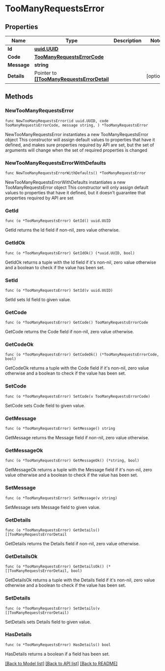 # TooManyRequestsError

## Properties

Name | Type | Description | Notes
------------ | ------------- | ------------- | -------------
**Id** | [**uuid.UUID**](uuid.UUID.md) |  | 
**Code** | [**TooManyRequestsErrorCode**](TooManyRequestsErrorCode.md) |  | 
**Message** | **string** |  | 
**Details** | Pointer to [**[]TooManyRequestsErrorDetail**](TooManyRequestsErrorDetail.md) |  | [optional] 

## Methods

### NewTooManyRequestsError

`func NewTooManyRequestsError(id uuid.UUID, code TooManyRequestsErrorCode, message string, ) *TooManyRequestsError`

NewTooManyRequestsError instantiates a new TooManyRequestsError object
This constructor will assign default values to properties that have it defined,
and makes sure properties required by API are set, but the set of arguments
will change when the set of required properties is changed

### NewTooManyRequestsErrorWithDefaults

`func NewTooManyRequestsErrorWithDefaults() *TooManyRequestsError`

NewTooManyRequestsErrorWithDefaults instantiates a new TooManyRequestsError object
This constructor will only assign default values to properties that have it defined,
but it doesn't guarantee that properties required by API are set

### GetId

`func (o *TooManyRequestsError) GetId() uuid.UUID`

GetId returns the Id field if non-nil, zero value otherwise.

### GetIdOk

`func (o *TooManyRequestsError) GetIdOk() (*uuid.UUID, bool)`

GetIdOk returns a tuple with the Id field if it's non-nil, zero value otherwise
and a boolean to check if the value has been set.

### SetId

`func (o *TooManyRequestsError) SetId(v uuid.UUID)`

SetId sets Id field to given value.


### GetCode

`func (o *TooManyRequestsError) GetCode() TooManyRequestsErrorCode`

GetCode returns the Code field if non-nil, zero value otherwise.

### GetCodeOk

`func (o *TooManyRequestsError) GetCodeOk() (*TooManyRequestsErrorCode, bool)`

GetCodeOk returns a tuple with the Code field if it's non-nil, zero value otherwise
and a boolean to check if the value has been set.

### SetCode

`func (o *TooManyRequestsError) SetCode(v TooManyRequestsErrorCode)`

SetCode sets Code field to given value.


### GetMessage

`func (o *TooManyRequestsError) GetMessage() string`

GetMessage returns the Message field if non-nil, zero value otherwise.

### GetMessageOk

`func (o *TooManyRequestsError) GetMessageOk() (*string, bool)`

GetMessageOk returns a tuple with the Message field if it's non-nil, zero value otherwise
and a boolean to check if the value has been set.

### SetMessage

`func (o *TooManyRequestsError) SetMessage(v string)`

SetMessage sets Message field to given value.


### GetDetails

`func (o *TooManyRequestsError) GetDetails() []TooManyRequestsErrorDetail`

GetDetails returns the Details field if non-nil, zero value otherwise.

### GetDetailsOk

`func (o *TooManyRequestsError) GetDetailsOk() (*[]TooManyRequestsErrorDetail, bool)`

GetDetailsOk returns a tuple with the Details field if it's non-nil, zero value otherwise
and a boolean to check if the value has been set.

### SetDetails

`func (o *TooManyRequestsError) SetDetails(v []TooManyRequestsErrorDetail)`

SetDetails sets Details field to given value.

### HasDetails

`func (o *TooManyRequestsError) HasDetails() bool`

HasDetails returns a boolean if a field has been set.


[[Back to Model list]](../README.md#documentation-for-models) [[Back to API list]](../README.md#documentation-for-api-endpoints) [[Back to README]](../README.md)


